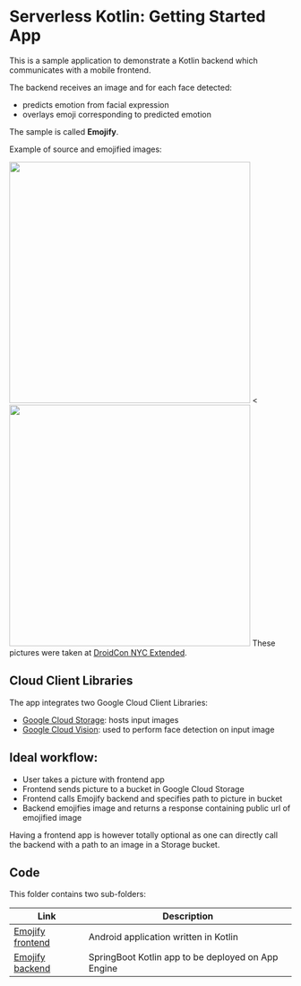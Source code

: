 Serverless Kotlin: Getting Started App
===

This is a sample application to demonstrate a Kotlin backend which communicates with a mobile frontend.

The backend receives an image and for each face detected:
* predicts emotion from facial expression
* overlays emoji corresponding to predicted emotion

The sample is called **Emojify**.

Example of source and emojified images:

<image src="screenshots/meetup.jpg" width="430px"/> <<image src="screenshots/emojified-meetup.jpg" width="430px"/>
These pictures were taken at [DroidCon NYC Extended](https://dcnyc-extended-2018.splashthat.com/).
            
## Cloud Client Libraries
The app integrates two Google Cloud Client Libraries:
* [Google Cloud Storage](https://cloud.google.com/storage): hosts input images
* [Google Cloud Vision](https://cloud.google.com/vision): used to perform face detection on input image

## Ideal workflow:
* User takes a picture with frontend app
* Frontend sends picture to a bucket in Google Cloud Storage
* Frontend calls Emojify backend and specifies path to picture in bucket
* Backend emojifies image and returns a response containing public url of emojified image

Having a frontend app is however totally optional as one can directly call the backend with a path to an image in a Storage bucket.

## Code
This folder contains two sub-folders:

|Link|Description|
|---|---|
|[Emojify frontend](Frontend/)|Android application written in Kotlin|
|[Emojify backend](Backend/)|SpringBoot Kotlin app to be deployed on App Engine|
